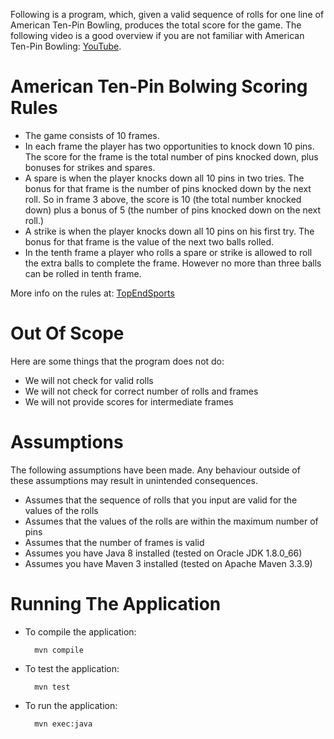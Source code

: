 

Following is a program, which, given a valid sequence of rolls for one line of American Ten-Pin Bowling, produces the total score for the game.
The following video is a good overview if you are not familiar with American Ten-Pin Bowling: [YouTube](https://www.youtube.com/watch?v=E2d8PizMe-8).

# American Ten-Pin Bolwing Scoring Rules

- The game consists of 10 frames.
- In each frame the player has two opportunities to knock down 10 pins. The score for the frame is the total number of pins knocked down, plus bonuses for strikes and spares.
- A spare is when the player knocks down all 10 pins in two tries. The bonus for that frame is the number of pins knocked down by the next roll. So in frame 3 above, the score is 10 (the total number knocked down) plus a bonus of 5 (the number of pins knocked down on the next roll.)
- A strike is when the player knocks down all 10 pins on his first try. The bonus for that frame is the value of the next two balls rolled.
- In the tenth frame a player who rolls a spare or strike is allowed to roll the extra balls to complete the frame. However no more than three balls can be rolled in tenth frame.

More info on the rules at: [TopEndSports](www.topendsports.com/sport/tenpin/scoring.htm)

# Out Of Scope

Here are some things that the program does not do:

- We will not check for valid rolls
- We will not check for correct number of rolls and frames
- We will not provide scores for intermediate frames

# Assumptions

The following assumptions have been made.  Any behaviour outside of these assumptions may result in unintended consequences.

- Assumes that the sequence of rolls that you input are valid for the values of the rolls
- Assumes that the values of the rolls are within the maximum number of pins
- Assumes that the number of frames is valid
- Assumes you have Java 8 installed (tested on Oracle JDK 1.8.0_66)
- Assumes you have Maven 3 installed (tested on Apache Maven 3.3.9)

# Running The Application

* To compile the application:

        mvn compile

* To test the application:

        mvn test

* To run the application:

        mvn exec:java
